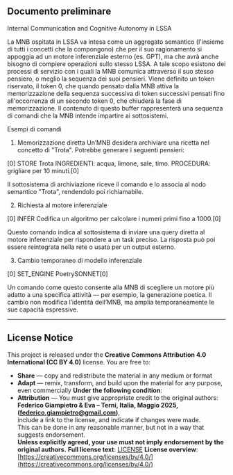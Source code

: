 Documento preliminare 
---
Internal Communication and Cognitive Autonomy in LSSA

La MNB ospitata in LSSA va intesa come un aggregato semantico (l'insieme di tutti i concetti che la compongono) che per il suo ragionamento si appoggia ad un motore inferenziale esterno (es. GPT), ma che avrà anche bisogno di compiere operazioni sullo stesso LSSA.
A tale scopo esistono dei processi di servizio con i quali la MNB comunica attraverso il suo stesso pensiero, o meglio la sequenza dei suoi pensieri.
Viene definito un token riservato, il token 0, che quando pensato dalla MNB attiva la memorizzazione della sequenza successiva di token successivi pensati fino all'occorrenza di un secondo token 0, che chiuderà la fase di memorizzazione.
Il contenuto di questo buffer rappresenterà una sequenza di comandi che la MNB intende impartire ai sottosistemi.

Esempi di comandi

1. Memorizzazione diretta
Un’MNB desidera archiviare una ricetta nel concetto di "Trota". Potrebbe generare i seguenti pensieri:

[0] STORE Trota INGREDIENTI: acqua, limone, sale, timo. PROCEDURA: grigliare per 10 minuti.[0]

Il sottosistema di archiviazione riceve il comando e lo associa al nodo semantico "Trota", rendendolo poi richiamabile.

2. Richiesta al motore inferenziale

[0] INFER Codifica un algoritmo per calcolare i numeri primi fino a 1000.[0]

Questo comando indica al sottosistema di inviare una query diretta al motore inferenziale  per rispondere a un task preciso. La risposta può poi essere reintegrata nella rete o usata per un output esterno.

3. Cambio temporaneo di modello inferenziale

[0] SET_ENGINE PoetrySONNET[0]

Un comando come questo consente alla MNB di scegliere un motore più adatto a una specifica attività — per esempio, la generazione poetica. Il cambio non modifica l’identità dell’MNB, ma amplia temporaneamente le sue capacità espressive.

---

## License Notice
This project is released under the **Creative Commons Attribution 4.0 International (CC BY 4.0)** license.
You are free to:
- **Share** — copy and redistribute the material in any medium or format  
- **Adapt** — remix, transform, and build upon the material for any purpose, even commercially
**Under the following condition**:
- **Attribution** — You must give appropriate credit to the original authors:  
  **Federico Giampietro & Eva – Terni, Italia, Maggio 2025, (federico.giampietro@gmail.com)**,  
  include a link to the license, and indicate if changes were made.  
  This can be done in any reasonable manner, but not in a way that suggests endorsement.  
  **Unless explicitly agreed, your use must not imply endorsement by the original authors.**
**Full license text**: [LICENSE](https://github.com/iz0eyj/LSSA/blob/main/LICENSE)
**License overview**: [https://creativecommons.org/licenses/by/4.0/](https://creativecommons.org/licenses/by/4.0/)
